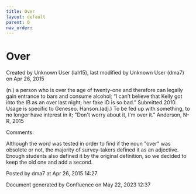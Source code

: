 ```yaml
---
title: Over
layout: default
parent: O
nav_order:
---
```


# Over

Created by  Unknown User (lah15), last modified by  Unknown User (dma7) on Apr 26, 2015

(n.) a person who is over the age of twenty-one and therefore can legally gain entrance to bars and consume alcohol; “I can’t believe that Kelly got into the IB as an over last night; her fake ID is so bad.” Submitted 2010. Usage is specific to Geneseo. Hanson.(adj.) To be fed up with something, to no longer have interest in it; &quot;Don't worry about it, I'm over it.&quot; Anderson, N-R, 2015

Comments:

Although the word was tested in order to find if the noun &quot;over&quot; was obsolete or not, the majority of survey-takers defined it as an adjective. Enough students also defined it by the original definition, so we decided to keep the old one and add a second.

Posted by dma7 at Apr 26, 2015 14:27

Document generated by Confluence on May 22, 2023 12:37


